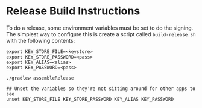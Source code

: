 Release Build Instructions
===========================

To do a release, some environment variables must be set to do the signing.
The simplest way to configure this is create a script called
```build-release.sh``` with the following contents:
```
export KEY_STORE_FILE=<keystore>
export KEY_STORE_PASSWORD=<pass>
export KEY_ALIAS=<alias>
export KEY_PASSWORD=<pass>

./gradlew assembleRelease

## Unset the variables so they're not sitting around for other apps to see
unset KEY_STORE_FILE KEY_STORE_PASSWORD KEY_ALIAS KEY_PASSWORD
```
